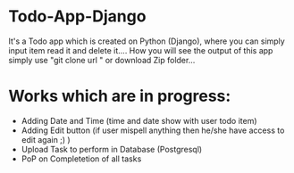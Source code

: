 # Todo-App-Django
  It's a Todo app which is created on Python (Django), where you can simply input item read it and delete it....
  How you will see the output of this app simply use "git clone url " or download Zip folder...
# Works which are in progress:
  - Adding Date and Time (time and date show with user todo item)
  - Adding Edit button (if user mispell anything then he/she have access to edit again ;) )
  - Upload Task to perform in Database (Postgresql)
  - PoP on Completetion of all tasks
